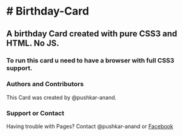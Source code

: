 # # Birthday-Card
## A birthday Card created with pure CSS3 and HTML. No JS.
### To run this card u need to have a browser with full CSS3 support.




### Authors and Contributors
This Card was created by @pushkar-anand.

### Support or Contact
Having trouble with Pages? Contact @pushkar-anand or [Facebook](https://www.facebook.com/pushkar.anand.0)
